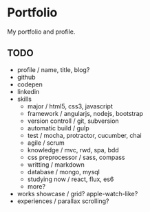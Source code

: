 # Portfolio
My portfolio and profile.

## TODO
- profile / name, title, blog?
- github
- codepen
- linkedin
- skills
    + major / html5, css3, javascript
    + framework / angularjs, nodejs, bootstrap
    + version controll / git, subversion
    + automatic build / gulp
    + test / mocha, protractor, cucumber, chai
    + agile / scrum
    + knowledge / mvc, rwd, spa, bdd
    + css preprocessor / sass, compass
    + writting / markdown
    + database / mongo, mysql
    + studying now / react, flux, es6
    + more?
- works showcase / grid? apple-watch-like?
- experiences / parallax scrolling?
